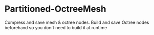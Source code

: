 # Partitioned-OctreeMesh
Compress and save mesh &amp; octree nodes. Build and save Octree nodes beforehand so you don't need to build it at runtime
